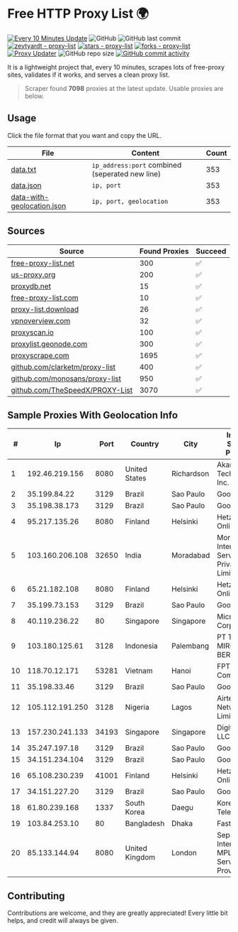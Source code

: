 
# Free HTTP Proxy List 🌍

[![Every 10 Minutes Update](https://github.com/mertguvencli/http-proxy-list/actions/workflows/main.yml/badge.svg?branch=main)](https://github.com/mertguvencli/http-proxy-list/actions/workflows/main.yml)
![GitHub](https://img.shields.io/github/license/mertguvencli/http-proxy-list)
![GitHub last commit](https://img.shields.io/github/last-commit/mertguvencli/http-proxy-list)
[![zevtyardt - proxy-list](https://img.shields.io/static/v1?label=zevtyardt&message=proxy-list&color=blue&logo=github)](https://github.com/zevtyardt/proxy-list "Go to GitHub repo")
[![stars - proxy-list](https://img.shields.io/github/stars/zevtyardt/proxy-list?style=social)](https://github.com/zevtyardt/proxy-list)
[![forks - proxy-list](https://img.shields.io/github/forks/zevtyardt/proxy-list?style=social)](https://github.com/zevtyardt/proxy-list)
[![Proxy Updater](https://github.com/zevtyardt/proxy-list/workflows/Proxy%20Updater/badge.svg)](https://github.com/zevtyardt/proxy-list/actions?query=workflow:"Proxy+Updater")
![GitHub repo size](https://img.shields.io/github/repo-size/zevtyardt/proxy-list)
[![GitHub commit activity](https://img.shields.io/github/commit-activity/m/zevtyardt/proxy-list?logo=commits)](https://github.com/zevtyardt/proxy-list/commits/main)

It is a lightweight project that, every 10 minutes, scrapes lots of free-proxy sites, validates if it works, and serves a clean proxy list.

> Scraper found **7098** proxies at the latest update. Usable proxies are below.

## Usage

Click the file format that you want and copy the URL.

|File|Content|Count|
|----|-------|-----|
|[data.txt](https://raw.githubusercontent.com/mertguvencli/http-proxy-list/main/proxy-list/data.txt)|`ip_address:port` combined (seperated new line)|353|
|[data.json](https://raw.githubusercontent.com/mertguvencli/http-proxy-list/main/proxy-list/data.json)|`ip, port`|353|
|[data-with-geolocation.json](https://raw.githubusercontent.com/mertguvencli/http-proxy-list/main/proxy-list/data-with-geolocation.json)|`ip, port, geolocation`|353|

## Sources

|Source|Found Proxies|Succeed|
|------|-------------|-------|
|[free-proxy-list.net](https://free-proxy-list.net)|300|✅|
|[us-proxy.org](https://www.us-proxy.org)|200|✅|
|[proxydb.net](http://proxydb.net)|15|✅|
|[free-proxy-list.com](https://free-proxy-list.com/?page=&port=&type%5B%5D=http&type%5B%5D=https&up_time=0&search=Search)|10|✅|
|[proxy-list.download](https://www.proxy-list.download/HTTP)|26|✅|
|[vpnoverview.com](https://vpnoverview.com/privacy/anonymous-browsing/free-proxy-servers)|32|✅|
|[proxyscan.io](https://www.proxyscan.io)|100|✅|
|[proxylist.geonode.com](https://proxylist.geonode.com/api/proxy-list?limit=300&page=1&sort_by=lastChecked&sort_type=desc&protocols=http,https)|300|✅|
|[proxyscrape.com](https://api.proxyscrape.com/v2/?request=displayproxies&protocol=http&timeout=10000&country=all&ssl=all&anonymity=all)|1695|✅|
|[github.com/clarketm/proxy-list](https://raw.githubusercontent.com/clarketm/proxy-list/master/proxy-list-raw.txt)|400|✅|
|[github.com/monosans/proxy-list](https://raw.githubusercontent.com/monosans/proxy-list/main/proxies/http.txt)|950|✅|
|[github.com/TheSpeedX/PROXY-List](https://raw.githubusercontent.com/TheSpeedX/PROXY-List/master/http.txt)|3070|✅|


## Sample Proxies With Geolocation Info

|#|Ip|Port|Country|City|Internet Service Provider|
|-|--|----|-------|----|-------------------------|
|1|192.46.219.156|8080|United States|Richardson|Akamai Technologies, Inc.|
|2|35.199.84.22|3129|Brazil|Sao Paulo|Google LLC|
|3|35.198.38.173|3129|Brazil|Sao Paulo|Google LLC|
|4|95.217.135.26|8080|Finland|Helsinki|Hetzner Online GmbH|
|5|103.160.206.108|32650|India|Moradabad|Moradabad Internet Services Private Limited|
|6|65.21.182.108|8080|Finland|Helsinki|Hetzner Online GmbH|
|7|35.199.73.153|3129|Brazil|Sao Paulo|Google LLC|
|8|40.119.236.22|80|Singapore|Singapore|Microsoft Corporation|
|9|103.180.125.61|3128|Indonesia|Palembang|PT TOKO MIRING BERJAYA|
|10|118.70.12.171|53281|Vietnam|Hanoi|FPT Telecom Company|
|11|35.198.33.46|3129|Brazil|Sao Paulo|Google LLC|
|12|105.112.191.250|3128|Nigeria|Lagos|Airtel Networks Limited|
|13|157.230.241.133|34193|Singapore|Singapore|DigitalOcean, LLC|
|14|35.247.197.18|3129|Brazil|Sao Paulo|Google LLC|
|15|34.151.234.104|3129|Brazil|Sao Paulo|Google LLC|
|16|65.108.230.239|41001|Finland|Helsinki|Hetzner Online GmbH|
|17|34.151.227.20|3129|Brazil|Sao Paulo|Google LLC|
|18|61.80.239.168|1337|South Korea|Daegu|Korea Telecom|
|19|103.84.253.10|80|Bangladesh|Dhaka|Fast Net BD|
|20|85.133.144.94|8080|United Kingdom|London|Sepanta Internet and MPLS Service Provider|



## Contributing

Contributions are welcome, and they are greatly appreciated! Every
little bit helps, and credit will always be given.

